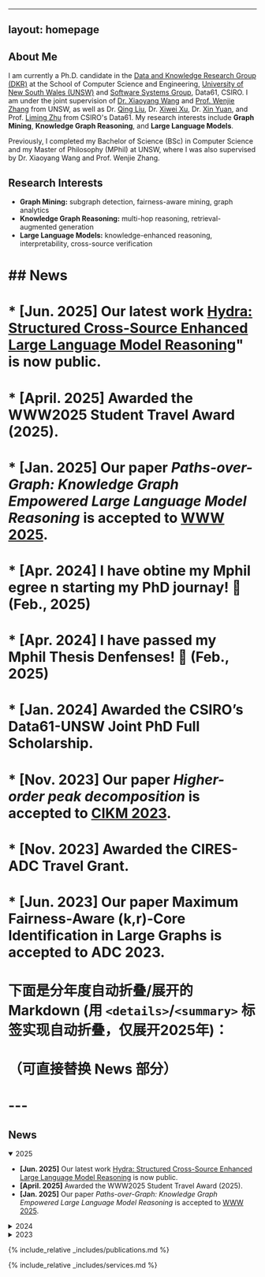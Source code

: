 ---

## layout: homepage

## About Me

I am currently a Ph.D. candidate in the [Data and Knowledge Research Group (DKR)](https://www.cse.unsw.edu.au/~dkr/) at the School of Computer Science and Engineering, [University of New South Wales (UNSW)](https://www.unsw.edu.au/) and [Software Systems Group](https://research.csiro.au/ss/), Data61, CSIRO. I am under the joint supervision of [Dr. Xiaoyang Wang](https://www.cse.unsw.edu.au/~xiaoyangw/) and [Prof. Wenjie Zhang](https://www.cse.unsw.edu.au/~zhangw/) from UNSW, as well as Dr. [Qing Liu](https://research.csiro.au/ss/people/students/), Dr. [Xiwei Xu](https://research.csiro.au/ss/people/students/), Dr. [Xin Yuan](https://research.csiro.au/ss/people/students/), and Prof. [Liming Zhu](https://research.csiro.au/ss/people/students/) from CSIRO's Data61. My research interests include **Graph Mining**, **Knowledge Graph Reasoning**, and **Large Language Models**.

Previously, I completed my Bachelor of Science (BSc) in Computer Science and my Master of Philosophy (MPhil) at UNSW, where I was also supervised by Dr. Xiaoyang Wang and Prof. Wenjie Zhang.

## Research Interests

* **Graph Mining:** subgraph detection, fairness-aware mining, graph analytics
* **Knowledge Graph Reasoning:** multi-hop reasoning, retrieval-augmented generation
* **Large Language Models:** knowledge-enhanced reasoning, interpretability, cross-source verification

# ## News

# * **\[Jun. 2025]** Our latest work [Hydra: Structured Cross-Source Enhanced Large Language Model Reasoning](https://www.arxiv.org/abs/2505.17464)" is now public.
# * **\[April. 2025]** Awarded the WWW2025 Student Travel Award (2025).
# * **\[Jan. 2025]** Our paper *Paths-over-Graph: Knowledge Graph Empowered Large Language Model Reasoning* is accepted to [WWW 2025](https://www2025.thewebconf.org/).
# * **\[Apr. 2024]** I have obtine my Mphil egree n starting my PhD journay! 🎉 (Feb., 2025)
# * **\[Apr. 2024]** I have passed my Mphil Thesis Denfenses! 🎉 (Feb., 2025)
# * **\[Jan. 2024]** Awarded the CSIRO’s Data61-UNSW Joint PhD Full Scholarship.
# * **\[Nov. 2023]** Our paper *Higher-order peak decomposition* is accepted to [CIKM 2023](https://uobevents.eventsair.com/cikm2023/).
# * **\[Nov. 2023]** Awarded the CIRES-ADC Travel Grant.
# * **\[Jun. 2023]** Our paper Maximum Fairness‑Aware (k,r)‑Core Identification in Large Graphs is accepted to ADC 2023.
# 下面是分年度自动折叠/展开的 Markdown (用 `<details>`/`<summary>` 标签实现自动折叠，仅展开2025年)：
# （可直接替换 News 部分）

# ---

## News

<details open>
<summary>2025</summary>

* **\[Jun. 2025]** Our latest work [Hydra: Structured Cross-Source Enhanced Large Language Model Reasoning](https://www.arxiv.org/abs/2505.17464) is now public.
* **\[April. 2025]** Awarded the WWW2025 Student Travel Award (2025).
* **\[Jan. 2025]** Our paper *Paths-over-Graph: Knowledge Graph Empowered Large Language Model Reasoning* is accepted to [WWW 2025](https://www2025.thewebconf.org/).

</details>

<details>
<summary>2024</summary>

* **\[Apr. 2024]** I have obtained my MPhil degree and started my PhD journey!
* **\[Apr. 2024]** I have passed my MPhil Thesis Defense!
* **\[Jan. 2024]** Awarded the CSIRO’s Data61-UNSW Joint PhD Full Scholarship.

</details>

<details>
<summary>2023</summary>

* **\[Nov. 2023]** Our paper *Higher-order peak decomposition* is accepted to [CIKM 2023](https://uobevents.eventsair.com/cikm2023/).
* **\[Nov. 2023]** Awarded the CIRES-ADC Travel Grant.
* **\[Jun. 2023]** Our paper *Maximum Fairness‑Aware (k,r)‑Core Identification in Large Graphs* is accepted to [ADC 2023](https://adc2023.github.io/).

</details>



{% include\_relative \_includes/publications.md %}

{% include\_relative \_includes/services.md %}
